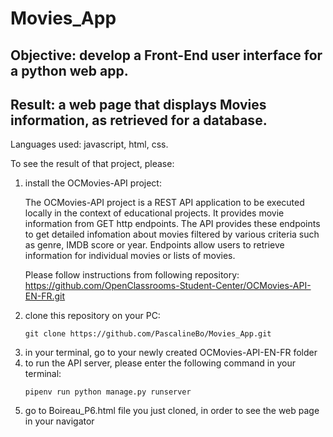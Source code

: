 # Movies_App
## Objective: develop a Front-End user interface for a python web app.

## Result: a web page that displays Movies information, as retrieved for a database.
Languages used: javascript, html, css.

To see the result of that project, please:
<ol>
<li> install the OCMovies-API project:
  
The OCMovies-API project is a REST API application to be executed locally in the context of educational projects. It provides movie information from GET http endpoints. The API provides these endpoints to get detailed infomation about movies filtered by various criteria such as genre, IMDB score or year. Endpoints allow users to retrieve information for individual movies or lists of movies.

Please follow instructions from following repository:
https://github.com/OpenClassrooms-Student-Center/OCMovies-API-EN-FR.git
  
</li>
<li> clone this repository on your PC:
  
`git clone https://github.com/PascalineBo/Movies_App.git`
  
</li>
<li> in your terminal, go to your newly created OCMovies-API-EN-FR folder
</li>
<li> to run the API server, please enter the following command in your terminal:
  
`pipenv run python manage.py runserver`
  
</li>
<li> go to Boireau_P6.html file you just cloned, in order to see the web page in your navigator
</li>
  </ol>

